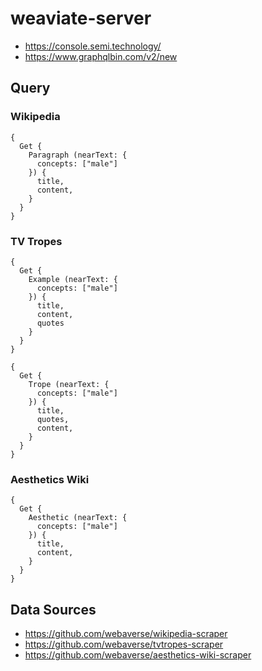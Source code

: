 # weaviate-server

- https://console.semi.technology/
- https://www.graphqlbin.com/v2/new

## Query

### Wikipedia

```
{
  Get {
    Paragraph (nearText: {
      concepts: ["male"]
    }) {
      title,
      content,
    }
  }
}
```

### TV Tropes

```
{
  Get {
    Example (nearText: {
      concepts: ["male"]
    }) {
      title,
      content,
      quotes
    }
  }
}
```

```
{
  Get {
    Trope (nearText: {
      concepts: ["male"]
    }) {
      title,
      quotes,
      content,
    }
  }
}
```

### Aesthetics Wiki

```
{
  Get {
    Aesthetic (nearText: {
      concepts: ["male"]
    }) {
      title,
      content,
    }
  }
}
```

## Data Sources

- https://github.com/webaverse/wikipedia-scraper
- https://github.com/webaverse/tvtropes-scraper
- https://github.com/webaverse/aesthetics-wiki-scraper
